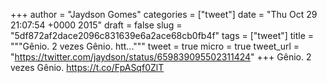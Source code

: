 
+++
author = "Jaydson Gomes"
categories = ["tweet"]
date = "Thu Oct 29 21:07:54 +0000 2015"
draft = false
slug = "5df872af2dace2096c831639e6a2ace68cb0fb4f"
tags = ["tweet"]
title = """Gênio. 2 vezes Gênio. htt..."""
tweet = true
micro = true
tweet_url = "https://twitter.com/jaydson/status/659839095502311424"
+++
Gênio. 2 vezes Gênio. https://t.co/FpASqf0ZlT

